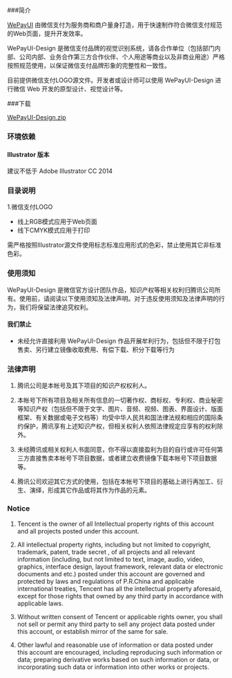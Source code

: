 ###简介

[WePayUI](https://github.com/wepayui/wepayui) 由微信支付为服务商和商户量身打造，用于快速制作符合微信支付规范的Web页面，提升开发效率。

WePayUI-Design 是微信支付品牌的视觉识别系统，请各合作单位（包括部门内部、公司内部、业务合作第三方合作伙伴、个人用途等商业以及非商业用途）严格按照规范使用，以保证微信支付品牌形象的完整性和一致性。

目前提供微信支付LOGO源文件。开发者或设计师可以使用 WePayUI-Design 进行微信 Web 开发的原型设计、视觉设计等。

###下载

[WePayUI-Design.zip](https://github.com/wepayui/wepayui-design/archive/master.zip)

### 环境依赖

#### Illustrator 版本

建议不低于 Adobe Illustrator CC 2014

### 目录说明

1.微信支付LOGO

- 线上RGB模式应用于Web页面
- 线下CMYK模式应用于打印

需严格按照Illustrator源文件使用标志标准应用形式的色彩，禁止使用其它非标准色彩。

### 使用须知

WePayUI-Design 是微信官方设计团队作品，知识产权等相关权利归腾讯公司所有。使用前，请阅读以下使用须知及法律声明。对于违反使用须知及法律声明的行为，我们将保留法律追究权利。

#### 我们禁止
- 未经允许直接利用 WePayUI-Design 作品开展牟利行为，包括但不限于打包售卖、另行建立镜像收取费用、有偿下载、积分下载等行为

### 法律声明

1. 腾讯公司是本帐号及其下项目的知识产权权利人。

2. 本帐号下所有项目及相关所有信息的一切著作权、商标权、专利权、商业秘密等知识产权（包括但不限于文字、图片、音频、视频、图表、界面设计、版面框架、有关数据或电子文档等）均受中华人民共和国法律法规和相应的国际条约保护，腾讯享有上述知识产权，但相关权利人依照法律规定应享有的权利除外。

3. 未经腾讯或相关权利人书面同意，你不得以直接盈利为目的自行或许可任何第三方直接售卖本帐号下项目数据，或者建立收费镜像下载本帐号下项目数据等。

4. 腾讯公司欢迎其它方式的使用，包括在本帐号下项目的基础上进行再加工、衍生、演绎，形成其它作品或将其作为作品的元素。

### Notice

1. Tencent is the owner of all Intellectual property rights of this account and all projects posted under this account.

2. All intellectual property rights, including but not limited to copyright, trademark, patent, trade secret , of all projects and all relevant information (including, but not limited to text, image, audio, video, graphics, interface design, layout framework, relevant data or electronic documents and etc.) posted under this account are governed and protected by laws and regulations of P.R.China and applicable international treaties, Tencent has all the intellectual property aforesaid, except for those rights that owned by any third party in accordance with applicable laws.

3. Without written consent of Tencent or applicable rights owner, you shall not sell or permit any third party to sell any project data posted under this account, or establish mirror of the same for sale.

4. Other lawful and reasonable use of information or data posted under this account are encouraged, including reproducing such information or data; preparing derivative works based on such information or data, or incorporating such data or information into other works or projects.
